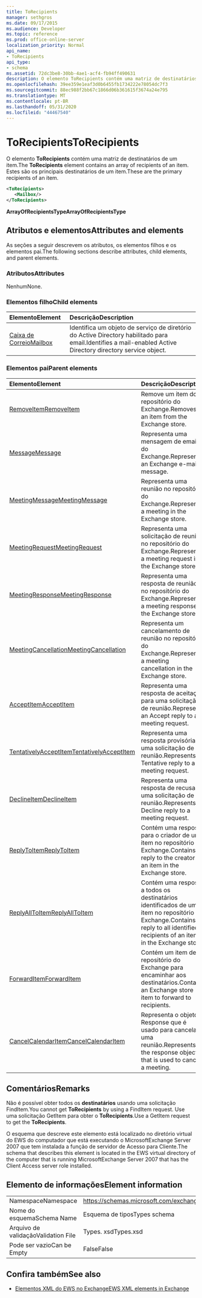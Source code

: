 ```yaml
---
title: ToRecipients
manager: sethgros
ms.date: 09/17/2015
ms.audience: Developer
ms.topic: reference
ms.prod: office-online-server
localization_priority: Normal
api_name:
- ToRecipients
api_type:
- schema
ms.assetid: 72dc3be8-30bb-4ae1-acf4-fb94ff490631
description: O elemento ToRecipients contém uma matriz de destinatários de um item. Estes são os principais destinatários de um item.
ms.openlocfilehash: 39ee359e1eaf3d0b6455fb1734222e78054dc7f3
ms.sourcegitcommit: 88ec988f2bb67c1866d06b361615f3674a24e795
ms.translationtype: MT
ms.contentlocale: pt-BR
ms.lasthandoff: 05/31/2020
ms.locfileid: "44467540"
---
```

# <a name="torecipients"></a><span data-ttu-id="1633c-104">ToRecipients</span><span class="sxs-lookup"><span data-stu-id="1633c-104">ToRecipients</span></span>

<span data-ttu-id="1633c-105">O elemento **ToRecipients** contém uma matriz de destinatários de um item.</span><span class="sxs-lookup"><span data-stu-id="1633c-105">The **ToRecipients** element contains an array of recipients of an item.</span></span> <span data-ttu-id="1633c-106">Estes são os principais destinatários de um item.</span><span class="sxs-lookup"><span data-stu-id="1633c-106">These are the primary recipients of an item.</span></span> 
  
```xml
<ToRecipients>
   <Mailbox/>
</ToRecipients>
```

 <span data-ttu-id="1633c-107">**ArrayOfRecipientsType**</span><span class="sxs-lookup"><span data-stu-id="1633c-107">**ArrayOfRecipientsType**</span></span>
## <a name="attributes-and-elements"></a><span data-ttu-id="1633c-108">Atributos e elementos</span><span class="sxs-lookup"><span data-stu-id="1633c-108">Attributes and elements</span></span>

<span data-ttu-id="1633c-109">As seções a seguir descrevem os atributos, os elementos filhos e os elementos pai.</span><span class="sxs-lookup"><span data-stu-id="1633c-109">The following sections describe attributes, child elements, and parent elements.</span></span>
  
### <a name="attributes"></a><span data-ttu-id="1633c-110">Atributos</span><span class="sxs-lookup"><span data-stu-id="1633c-110">Attributes</span></span>

<span data-ttu-id="1633c-111">Nenhum</span><span class="sxs-lookup"><span data-stu-id="1633c-111">None.</span></span>
  
### <a name="child-elements"></a><span data-ttu-id="1633c-112">Elementos filho</span><span class="sxs-lookup"><span data-stu-id="1633c-112">Child elements</span></span>

|<span data-ttu-id="1633c-113">**Elemento**</span><span class="sxs-lookup"><span data-stu-id="1633c-113">**Element**</span></span>|<span data-ttu-id="1633c-114">**Descrição**</span><span class="sxs-lookup"><span data-stu-id="1633c-114">**Description**</span></span>|
|:-----|:-----|
|[<span data-ttu-id="1633c-115">Caixa de Correio</span><span class="sxs-lookup"><span data-stu-id="1633c-115">Mailbox</span></span>](mailbox.md) <br/> |<span data-ttu-id="1633c-116">Identifica um objeto de serviço de diretório do Active Directory habilitado para email.</span><span class="sxs-lookup"><span data-stu-id="1633c-116">Identifies a mail-enabled Active Directory directory service object.</span></span>  <br/> |
   
### <a name="parent-elements"></a><span data-ttu-id="1633c-117">Elementos pai</span><span class="sxs-lookup"><span data-stu-id="1633c-117">Parent elements</span></span>

|<span data-ttu-id="1633c-118">**Elemento**</span><span class="sxs-lookup"><span data-stu-id="1633c-118">**Element**</span></span>|<span data-ttu-id="1633c-119">**Descrição**</span><span class="sxs-lookup"><span data-stu-id="1633c-119">**Description**</span></span>|
|:-----|:-----|
|[<span data-ttu-id="1633c-120">RemoveItem</span><span class="sxs-lookup"><span data-stu-id="1633c-120">RemoveItem</span></span>](removeitem.md) <br/> |<span data-ttu-id="1633c-121">Remove um item do repositório do Exchange.</span><span class="sxs-lookup"><span data-stu-id="1633c-121">Removes an item from the Exchange store.</span></span>  <br/> |
|[<span data-ttu-id="1633c-122">Message</span><span class="sxs-lookup"><span data-stu-id="1633c-122">Message</span></span>](message-ex15websvcsotherref.md) <br/> |<span data-ttu-id="1633c-123">Representa uma mensagem de email do Exchange.</span><span class="sxs-lookup"><span data-stu-id="1633c-123">Represents an Exchange e-mail message.</span></span>  <br/> |
|[<span data-ttu-id="1633c-124">MeetingMessage</span><span class="sxs-lookup"><span data-stu-id="1633c-124">MeetingMessage</span></span>](meetingmessage.md) <br/> |<span data-ttu-id="1633c-125">Representa uma reunião no repositório do Exchange.</span><span class="sxs-lookup"><span data-stu-id="1633c-125">Represents a meeting in the Exchange store.</span></span>  <br/> |
|[<span data-ttu-id="1633c-126">MeetingRequest</span><span class="sxs-lookup"><span data-stu-id="1633c-126">MeetingRequest</span></span>](meetingrequest.md) <br/> |<span data-ttu-id="1633c-127">Representa uma solicitação de reunião no repositório do Exchange.</span><span class="sxs-lookup"><span data-stu-id="1633c-127">Represents a meeting request in the Exchange store.</span></span>  <br/> |
|[<span data-ttu-id="1633c-128">MeetingResponse</span><span class="sxs-lookup"><span data-stu-id="1633c-128">MeetingResponse</span></span>](meetingresponse.md) <br/> |<span data-ttu-id="1633c-129">Representa uma resposta de reunião no repositório do Exchange.</span><span class="sxs-lookup"><span data-stu-id="1633c-129">Represents a meeting response in the Exchange store.</span></span>  <br/> |
|[<span data-ttu-id="1633c-130">MeetingCancellation</span><span class="sxs-lookup"><span data-stu-id="1633c-130">MeetingCancellation</span></span>](meetingcancellation.md) <br/> |<span data-ttu-id="1633c-131">Representa um cancelamento de reunião no repositório do Exchange.</span><span class="sxs-lookup"><span data-stu-id="1633c-131">Represents a meeting cancellation in the Exchange store.</span></span>  <br/> |
|[<span data-ttu-id="1633c-132">AcceptItem</span><span class="sxs-lookup"><span data-stu-id="1633c-132">AcceptItem</span></span>](acceptitem.md) <br/> |<span data-ttu-id="1633c-133">Representa uma resposta de aceitação para uma solicitação de reunião.</span><span class="sxs-lookup"><span data-stu-id="1633c-133">Represents an Accept reply to a meeting request.</span></span>  <br/> |
|[<span data-ttu-id="1633c-134">TentativelyAcceptItem</span><span class="sxs-lookup"><span data-stu-id="1633c-134">TentativelyAcceptItem</span></span>](tentativelyacceptitem.md) <br/> |<span data-ttu-id="1633c-135">Representa uma resposta provisória a uma solicitação de reunião.</span><span class="sxs-lookup"><span data-stu-id="1633c-135">Represents a Tentative reply to a meeting request.</span></span>  <br/> |
|[<span data-ttu-id="1633c-136">DeclineItem</span><span class="sxs-lookup"><span data-stu-id="1633c-136">DeclineItem</span></span>](declineitem.md) <br/> |<span data-ttu-id="1633c-137">Representa uma resposta de recusa a uma solicitação de reunião.</span><span class="sxs-lookup"><span data-stu-id="1633c-137">Represents a Decline reply to a meeting request.</span></span>  <br/> |
|[<span data-ttu-id="1633c-138">ReplyToItem</span><span class="sxs-lookup"><span data-stu-id="1633c-138">ReplyToItem</span></span>](replytoitem.md) <br/> |<span data-ttu-id="1633c-139">Contém uma resposta para o criador de um item no repositório do Exchange.</span><span class="sxs-lookup"><span data-stu-id="1633c-139">Contains a reply to the creator of an item in the Exchange store.</span></span>  <br/> |
|[<span data-ttu-id="1633c-140">ReplyAllToItem</span><span class="sxs-lookup"><span data-stu-id="1633c-140">ReplyAllToItem</span></span>](replyalltoitem.md) <br/> |<span data-ttu-id="1633c-141">Contém uma resposta a todos os destinatários identificados de um item no repositório do Exchange.</span><span class="sxs-lookup"><span data-stu-id="1633c-141">Contains a reply to all identified recipients of an item in the Exchange store.</span></span>  <br/> |
|[<span data-ttu-id="1633c-142">ForwardItem</span><span class="sxs-lookup"><span data-stu-id="1633c-142">ForwardItem</span></span>](forwarditem.md) <br/> |<span data-ttu-id="1633c-143">Contém um item de repositório do Exchange para encaminhar aos destinatários.</span><span class="sxs-lookup"><span data-stu-id="1633c-143">Contains an Exchange store item to forward to recipients.</span></span>  <br/> |
|[<span data-ttu-id="1633c-144">CancelCalendarItem</span><span class="sxs-lookup"><span data-stu-id="1633c-144">CancelCalendarItem</span></span>](cancelcalendaritem.md) <br/> |<span data-ttu-id="1633c-145">Representa o objeto Response que é usado para cancelar uma reunião.</span><span class="sxs-lookup"><span data-stu-id="1633c-145">Represents the response object that is used to cancel a meeting.</span></span>  <br/> |
   
## <a name="remarks"></a><span data-ttu-id="1633c-146">Comentários</span><span class="sxs-lookup"><span data-stu-id="1633c-146">Remarks</span></span>

<span data-ttu-id="1633c-147">Não é possível obter todos os **destinatários** usando uma solicitação FindItem.</span><span class="sxs-lookup"><span data-stu-id="1633c-147">You cannot get **ToRecipients** by using a FindItem request.</span></span> <span data-ttu-id="1633c-148">Use uma solicitação GetItem para obter o **ToRecipients**.</span><span class="sxs-lookup"><span data-stu-id="1633c-148">Use a GetItem request to get the **ToRecipients**.</span></span>
  
<span data-ttu-id="1633c-149">O esquema que descreve este elemento está localizado no diretório virtual do EWS do computador que está executando o MicrosoftExchange Server 2007 que tem instalada a função de servidor de Acesso para Cliente.</span><span class="sxs-lookup"><span data-stu-id="1633c-149">The schema that describes this element is located in the EWS virtual directory of the computer that is running MicrosoftExchange Server 2007 that has the Client Access server role installed.</span></span>
  
## <a name="element-information"></a><span data-ttu-id="1633c-150">Elemento de informações</span><span class="sxs-lookup"><span data-stu-id="1633c-150">Element information</span></span>

|||
|:-----|:-----|
|<span data-ttu-id="1633c-151">Namespace</span><span class="sxs-lookup"><span data-stu-id="1633c-151">Namespace</span></span>  <br/> |https://schemas.microsoft.com/exchange/services/2006/types  <br/> |
|<span data-ttu-id="1633c-152">Nome do esquema</span><span class="sxs-lookup"><span data-stu-id="1633c-152">Schema Name</span></span>  <br/> |<span data-ttu-id="1633c-153">Esquema de tipos</span><span class="sxs-lookup"><span data-stu-id="1633c-153">Types schema</span></span>  <br/> |
|<span data-ttu-id="1633c-154">Arquivo de validação</span><span class="sxs-lookup"><span data-stu-id="1633c-154">Validation File</span></span>  <br/> |<span data-ttu-id="1633c-155">Types. xsd</span><span class="sxs-lookup"><span data-stu-id="1633c-155">Types.xsd</span></span>  <br/> |
|<span data-ttu-id="1633c-156">Pode ser vazio</span><span class="sxs-lookup"><span data-stu-id="1633c-156">Can be Empty</span></span>  <br/> |<span data-ttu-id="1633c-157">False</span><span class="sxs-lookup"><span data-stu-id="1633c-157">False</span></span>  <br/> |
   
## <a name="see-also"></a><span data-ttu-id="1633c-158">Confira também</span><span class="sxs-lookup"><span data-stu-id="1633c-158">See also</span></span>



- [<span data-ttu-id="1633c-159">Elementos XML do EWS no Exchange</span><span class="sxs-lookup"><span data-stu-id="1633c-159">EWS XML elements in Exchange</span></span>](ews-xml-elements-in-exchange.md)

